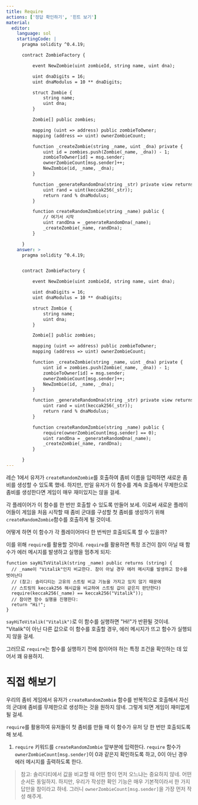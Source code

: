 ```yaml
---
title: Require
actions: ['정답 확인하기', '힌트 보기']
material:
  editor:
    language: sol
    startingCode: |
      pragma solidity ^0.4.19;

      contract ZombieFactory {

          event NewZombie(uint zombieId, string name, uint dna);

          uint dnaDigits = 16;
          uint dnaModulus = 10 ** dnaDigits;

          struct Zombie {
              string name;
              uint dna;
          }

          Zombie[] public zombies;

          mapping (uint => address) public zombieToOwner;
          mapping (address => uint) ownerZombieCount;

          function _createZombie(string _name, uint _dna) private {
              uint id = zombies.push(Zombie(_name, _dna)) - 1;
              zombieToOwner[id] = msg.sender;
              ownerZombieCount[msg.sender]++;
              NewZombie(id, _name, _dna);
          }

          function _generateRandomDna(string _str) private view returns (uint) {
              uint rand = uint(keccak256(_str));
              return rand % dnaModulus;
          }

          function createRandomZombie(string _name) public {
              // 여기서 시작
              uint randDna = _generateRandomDna(_name);
              _createZombie(_name, randDna);
          }

      }
    answer: >
      pragma solidity ^0.4.19;


      contract ZombieFactory {

          event NewZombie(uint zombieId, string name, uint dna);

          uint dnaDigits = 16;
          uint dnaModulus = 10 ** dnaDigits;

          struct Zombie {
              string name;
              uint dna;
          }

          Zombie[] public zombies;

          mapping (uint => address) public zombieToOwner;
          mapping (address => uint) ownerZombieCount;

          function _createZombie(string _name, uint _dna) private {
              uint id = zombies.push(Zombie(_name, _dna)) - 1;
              zombieToOwner[id] = msg.sender;
              ownerZombieCount[msg.sender]++;
              NewZombie(id, _name, _dna);
          }

          function _generateRandomDna(string _str) private view returns (uint) {
              uint rand = uint(keccak256(_str));
              return rand % dnaModulus;
          }

          function createRandomZombie(string _name) public {
              require(ownerZombieCount[msg.sender] == 0);
              uint randDna = _generateRandomDna(_name);
              _createZombie(_name, randDna);
          }

      }
---
```


레슨 1에서 유저가 `createRandomZombie`를 호출하여 좀비 이름을 입력하면 새로운 좀비를 생성할 수 있도록 했네. 하지만, 만일 유저가 이 함수를 계속 호출해서 무제한으로 좀비를 생성한다면 게임이 매우 재미있지는 않을 걸세. 

각 플레이어가 이 함수를 한 번만 호출할 수 있도록 만들어 보세. 이로써 새로운 플레이어들이 게임을 처음 시작할 때 좀비 군대를 구성할 첫 좀비를 생성하기 위해 `createRandomZombie`함수를 호출하게 될 것이네.

어떻게 하면 이 함수가 각 플레이어마다 한 번씩만 호출되도록 할 수 있을까? 

이를 위해 `require`를 활용할 것이네. `require`를 활용하면 특정 조건이 참이 아닐 때 함수가 에러 메시지를 발생하고 실행을 멈추게 되지: 

```
function sayHiToVitalik(string _name) public returns (string) {
  // _name이 "Vitalik"인지 비교한다. 참이 아닐 경우 에러 메시지를 발생하고 함수를 벗어난다
  // (참고: 솔리디티는 고유의 스트링 비교 기능을 가지고 있지 않기 때문에 
  // 스트링의 keccak256 해시값을 비교하여 스트링 값이 같은지 판단한다)
  require(keccak256(_name) == keccak256("Vitalik"));
  // 참이면 함수 실행을 진행한다:
  return "Hi!";
}
```

`sayHiToVitalik("Vitalik")`로 이 함수를 실행하면 "Hi!"가 반환될 것이네. "Vitalik"이 아닌 다른 값으로 이 함수를 호출할 경우, 에러 메시지가 뜨고 함수가 실행되지 않을 걸세.

그러므로 `require`는 함수를 실행하기 전에 참이어야 하는 특정 조건을 확인하는 데 있어서 꽤 유용하지.

# 직접 해보기

우리의 좀비 게임에서 유저가 `createRandomZombie` 함수를 반복적으로 호출해서 자신의 군대에 좀비를 무제한으로 생성하는 것을 원하지 않네. 그렇게 되면 게임이 재미없게 될 걸세. 

`require`를 활용하여 유저들이 첫 좀비를 만들 때 이 함수가 유저 당 한 번만 호출되도록 해 보세. 

1. `require` 키워드를 `createRandomZombie` 앞부분에 입력한다. `require` 함수가 `ownerZombieCount[msg.sender]`이 0과 같은지 확인하도록 하고, 0이 아닌 경우 에러 메시지를 출력하도록 한다.  

> 참고: 솔리디티에서 값을 비교할 때 어떤 항이 먼저 오느냐는 중요하지 않네. 어떤 순서든 동일하지. 하지만, 우리가 작성한 확인 기능은 매우 기본적이라서 한 가지 답만을 참이라고 하네. 그러니 `ownerZombieCount[msg.sender]`을 가장 먼저 작성 해주게.  
